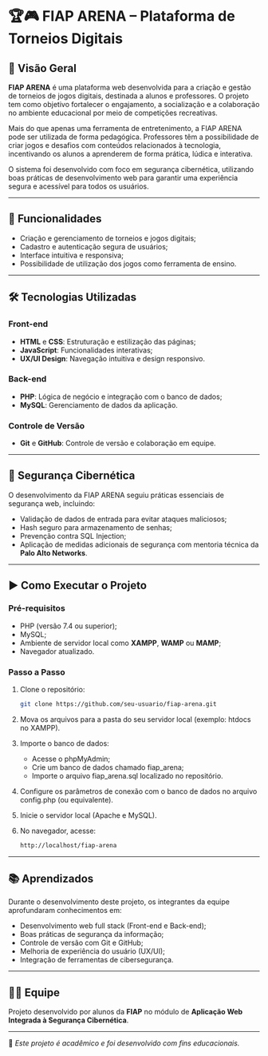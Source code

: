 # 🏆🎮 FIAP ARENA – Plataforma de Torneios Digitais

## 📘 Visão Geral

**FIAP ARENA** é uma plataforma web desenvolvida para a criação e gestão de torneios de jogos digitais, destinada a alunos e professores. O projeto tem como objetivo fortalecer o engajamento, a socialização e a colaboração no ambiente educacional por meio de competições recreativas.

Mais do que apenas uma ferramenta de entretenimento, a FIAP ARENA pode ser utilizada de forma pedagógica. Professores têm a possibilidade de criar jogos e desafios com conteúdos relacionados à tecnologia, incentivando os alunos a aprenderem de forma prática, lúdica e interativa.

O sistema foi desenvolvido com foco em segurança cibernética, utilizando boas práticas de desenvolvimento web para garantir uma experiência segura e acessível para todos os usuários.

---

## 🚀 Funcionalidades

- Criação e gerenciamento de torneios e jogos digitais;
- Cadastro e autenticação segura de usuários;
- Interface intuitiva e responsiva;
- Possibilidade de utilização dos jogos como ferramenta de ensino.

---

## 🛠️ Tecnologias Utilizadas

### Front-end
- **HTML** e **CSS**: Estruturação e estilização das páginas;
- **JavaScript**: Funcionalidades interativas;
- **UX/UI Design**: Navegação intuitiva e design responsivo.

### Back-end
- **PHP**: Lógica de negócio e integração com o banco de dados;
- **MySQL**: Gerenciamento de dados da aplicação.

### Controle de Versão
- **Git** e **GitHub**: Controle de versão e colaboração em equipe.

---

## 🔐 Segurança Cibernética

O desenvolvimento da FIAP ARENA seguiu práticas essenciais de segurança web, incluindo:

- Validação de dados de entrada para evitar ataques maliciosos;
- Hash seguro para armazenamento de senhas;
- Prevenção contra SQL Injection;
- Aplicação de medidas adicionais de segurança com mentoria técnica da **Palo Alto Networks**.

---

## ▶️ Como Executar o Projeto

### Pré-requisitos

- PHP (versão 7.4 ou superior);
- MySQL;
- Ambiente de servidor local como **XAMPP**, **WAMP** ou **MAMP**;
- Navegador atualizado.

### Passo a Passo

1. Clone o repositório:
   ```bash
   git clone https://github.com/seu-usuario/fiap-arena.git

2. Mova os arquivos para a pasta do seu servidor local (exemplo: htdocs no XAMPP).

3. Importe o banco de dados:
    - Acesse o phpMyAdmin;
    - Crie um banco de dados chamado fiap_arena;
    - Importe o arquivo fiap_arena.sql localizado no repositório.

4. Configure os parâmetros de conexão com o banco de dados no arquivo config.php (ou equivalente).

5. Inicie o servidor local (Apache e MySQL).

6. No navegador, acesse:
   ```bash
   http://localhost/fiap-arena

---

## 📚 Aprendizados

Durante o desenvolvimento deste projeto, os integrantes da equipe aprofundaram conhecimentos em:

- Desenvolvimento web full stack (Front-end e Back-end);
- Boas práticas de segurança da informação;
- Controle de versão com Git e GitHub;
- Melhoria de experiência do usuário (UX/UI);
- Integração de ferramentas de cibersegurança.

---

## 👨‍💻 Equipe

Projeto desenvolvido por alunos da **FIAP** no módulo de **Aplicação Web Integrada à Segurança Cibernética**.

---

📌 *Este projeto é acadêmico e foi desenvolvido com fins educacionais.*

